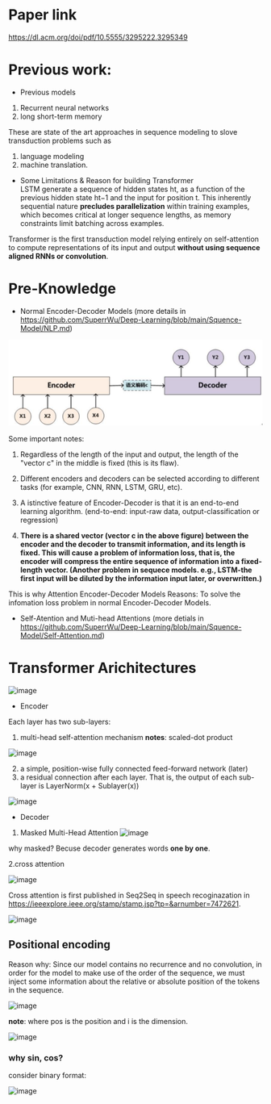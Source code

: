 # Paper link

https://dl.acm.org/doi/pdf/10.5555/3295222.3295349

# Previous work:
* Previous models
1. Recurrent neural networks
2. long short-term memory

These are state of the art approaches in sequence modeling to slove transduction problems such as 
1. language modeling
2. machine translation.
* Some Limitations & Reason for building Transformer\
LSTM generate a sequence of hidden states ht, as a function of the previous hidden state ht−1 and the input for position t. This inherently sequential nature **precludes parallelization** within training examples, which becomes critical at longer sequence lengths, as memory constraints limit batching across examples.

Transformer is the first transduction model relying entirely on self-attention to compute representations of its input and output **without using sequence aligned RNNs or convolution**.

# Pre-Knowledge
* Normal Encoder-Decoder Models (more details in https://github.com/SuperrWu/Deep-Learning/blob/main/Squence-Model/NLP.md)
<div align=center>
<img src="https://github.com/SuperrWu/Deep-Learning/blob/main/figures/encode-decode.PNG?raw=true"/>
</div>

Some important notes:

1. Regardless of the length of the input and output, the length of the "vector c" in the middle is fixed (this is its flaw).

2. Different encoders and decoders can be selected according to different tasks (for example, CNN, RNN, LSTM, GRU, etc).

3. A  istinctive feature of Encoder-Decoder is that it is an end-to-end learning algorithm. (end-to-end: input-raw data, output-classification or regression)

4. **There is a shared vector (vector c in the above figure) between the encoder and the decoder to transmit information, and its length is fixed. This will cause a problem of information loss, that is, the encoder will compress the entire sequence of information into a fixed-length vector. (Another problem in sequece models. e.g., LSTM-the first input will be diluted by the information input later, or overwritten.)**

This is why Attention Encoder-Decoder Models
Reasons: To solve the infomation loss problem in normal Encoder-Decoder Models.

* Self-Atention and Muti-head Attentions (more detials in https://github.com/SuperrWu/Deep-Learning/blob/main/Squence-Model/Self-Attention.md)


# Transformer Arichitectures
![image](https://user-images.githubusercontent.com/94330800/144349743-159083ef-77d8-431c-91f2-8b66ee28141a.png)

* Encoder

Each layer has two sub-layers:
1. multi-head self-attention mechanism
**notes**: scaled-dot product

![image](https://user-images.githubusercontent.com/94330800/144376931-aba17184-25b8-42e2-be4a-3893d34eebf9.png)

2. a simple, position-wise fully connected feed-forward network (later)
3. a residual connection after each layer. That is, the output of each sub-layer is LayerNorm(x + Sublayer(x))

![image](https://user-images.githubusercontent.com/94330800/144351621-5bed7f19-d370-40cb-885e-f096467ecb6a.png)


* Decoder
1. Masked Multi-Head Attention
![image](https://user-images.githubusercontent.com/94330800/144352915-e9bc3b1b-2511-4534-a58a-ff310e31ccd7.png)

why masked? Becuse decoder generates words **one by one**.

2.cross attention

![image](https://user-images.githubusercontent.com/94330800/144368262-9e7c2725-8ef3-487f-a215-cbfb88981bb4.png)

Cross attention is first published in Seq2Seq in speech recoginazation in https://ieeexplore.ieee.org/stamp/stamp.jsp?tp=&arnumber=7472621.

![image](https://user-images.githubusercontent.com/94330800/144369211-e94d52f5-a5b2-4550-a496-b2e4a574577d.png)

## Positional encoding
Reason why: Since our model contains no recurrence and no convolution, in order for the model to make use of the
order of the sequence, we must inject some information about the relative or absolute position of the
tokens in the sequence. 

![image](https://user-images.githubusercontent.com/94330800/144373125-f3e9cc56-c611-49d7-b47a-a765ccc25d30.png)

**note**: where pos is the position and i is the dimension. 

![image](https://user-images.githubusercontent.com/94330800/144374320-7c6c2ecd-6f6a-400d-856e-41ae9a54e600.png)


### why sin, cos?
consider binary format:

![image](https://user-images.githubusercontent.com/94330800/144374084-95bcf1b9-9f7e-4316-aad9-4164e539c829.png)



